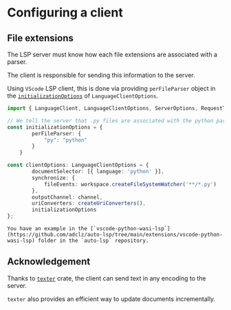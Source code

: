 # Configuring a client

## File extensions

The LSP server must know how each file extensions are associated with a parser.

The client is responsible for sending this information to the server.

Using `VScode` LSP client, this is done via providing `perFileParser` object in the [`initializationOptions`](https://github.com/microsoft/vscode-languageserver-node/blob/d810d51297c667bd3a3f46912eb849055beb8b6b/client/src/common/client.ts#L360) of `LanguageClientOptions`.

```ts
import { LanguageClient, LanguageClientOptions, ServerOptions, RequestType } from 'vscode-languageclient/node';

// We tell the server that .py files are associated with the python parser defined via the configure_parsers! macro.
const initializationOptions = {
		perFileParser: {
			"py": "python"
		}
	}

const clientOptions: LanguageClientOptions = {
		documentSelector: [{ language: 'python' }],
		synchronize: {
			fileEvents: workspace.createFileSystemWatcher('**/*.py')
		},
		outputChannel: channel,
		uriConverters: createUriConverters(),
		initializationOptions
};
```

```admonish
You have an example in the [`vscode-python-wasi-lsp`](https://github.com/adclz/auto-lsp/tree/main/extensions/vscode-python-wasi-lsp) folder in the `auto-lsp` repository.
```

## Acknowledgement

Thanks to [`texter`](https://github.com/airblast-dev/texter) crate, the client can send text in any encoding to the server.

`texter` also provides an efficient way to update documents incrementally.
